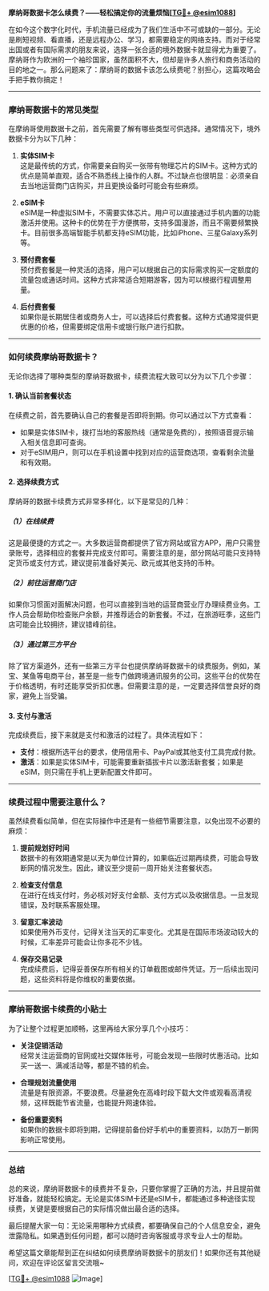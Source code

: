 **摩纳哥数据卡怎么续费？——轻松搞定你的流量烦恼[[TG💪+ @esim1088](https://t.me/s/esim1088)]**

在如今这个数字化时代，手机流量已经成为了我们生活中不可或缺的一部分。无论是刷短视频、看直播，还是远程办公、学习，都需要稳定的网络支持。而对于经常出国或者有国际需求的朋友来说，选择一张合适的境外数据卡就显得尤为重要了。摩纳哥作为欧洲的一个袖珍国家，虽然面积不大，但却是许多人旅行和商务活动的目的地之一。那么问题来了：摩纳哥的数据卡该怎么续费呢？别担心，这篇攻略会手把手教你搞定！

---

### **摩纳哥数据卡的常见类型**

在摩纳哥使用数据卡之前，首先需要了解有哪些类型可供选择。通常情况下，境外数据卡分为以下几种：

1. **实体SIM卡**  
   这是最传统的方式，你需要亲自购买一张带有物理芯片的SIM卡。这种方式的优点是简单直观，适合不熟悉线上操作的人群。不过缺点也很明显：必须亲自去当地运营商门店购买，并且更换设备时可能会有些麻烦。

2. **eSIM卡**  
   eSIM是一种虚拟SIM卡，不需要实体芯片。用户可以直接通过手机内置的功能激活并使用。这种卡的优势在于方便携带，支持多国漫游，而且不需要频繁换卡。目前很多高端智能手机都支持eSIM功能，比如iPhone、三星Galaxy系列等。

3. **预付费套餐**  
   预付费套餐是一种灵活的选择，用户可以根据自己的实际需求购买一定额度的流量包或通话时间。这种方式非常适合短期游客，因为可以根据行程调整用量。

4. **后付费套餐**  
   如果你是长期居住者或商务人士，可以选择后付费套餐。这种方式通常提供更优惠的价格，但需要绑定信用卡或银行账户进行扣款。

---

### **如何续费摩纳哥数据卡？**

无论你选择了哪种类型的摩纳哥数据卡，续费流程大致可以分为以下几个步骤：

#### **1. 确认当前套餐状态**
在续费之前，首先要确认自己的套餐是否即将到期。你可以通过以下方式查看：
- 如果是实体SIM卡，拨打当地的客服热线（通常是免费的），按照语音提示输入相关信息即可查询。
- 对于eSIM用户，则可以在手机设置中找到对应的运营商选项，查看剩余流量和有效期。

#### **2. 选择续费方式**
摩纳哥的数据卡续费方式非常多样化，以下是常见的几种：

##### **（1）在线续费**
这是最便捷的方式之一。大多数运营商都提供了官方网站或官方APP，用户只需登录账号，选择相应的套餐并完成支付即可。需要注意的是，部分网站可能只支持特定货币或支付方式，建议提前准备好美元、欧元或其他支持的币种。

##### **（2）前往运营商门店**
如果你习惯面对面解决问题，也可以直接到当地的运营商营业厅办理续费业务。工作人员会帮助你检查账户余额，并推荐适合的新套餐。不过，在旅游旺季，这些门店可能会比较拥挤，建议错峰前往。

##### **（3）通过第三方平台**
除了官方渠道外，还有一些第三方平台也提供摩纳哥数据卡的续费服务。例如，某宝、某鱼等电商平台，甚至是一些专门做跨境通讯服务的公司。这些平台的优势在于价格透明，有时还能享受折扣优惠。但需要注意的是，一定要选择信誉良好的商家，避免上当受骗。

#### **3. 支付与激活**
完成续费后，接下来就是支付和激活的过程了。具体流程如下：
- **支付**：根据所选平台的要求，使用信用卡、PayPal或其他支付工具完成付款。
- **激活**：如果是实体SIM卡，可能需要重新插拔卡片以激活新套餐；如果是eSIM，则只需在手机上更新配置文件即可。

---

### **续费过程中需要注意什么？**

虽然续费看似简单，但在实际操作中还是有一些细节需要注意，以免出现不必要的麻烦：

1. **提前规划好时间**  
   数据卡的有效期通常是以天为单位计算的，如果临近过期再续费，可能会导致断网的情况发生。因此，建议至少提前一周开始关注套餐状态。

2. **检查支付信息**  
   在进行在线支付时，务必核对好支付金额、支付方式以及收据信息。一旦发现错误，及时联系客服处理。

3. **留意汇率波动**  
   如果使用外币支付，记得关注当天的汇率变化。尤其是在国际市场波动较大的时候，汇率差异可能会让你多花不少钱。

4. **保存交易记录**  
   完成续费后，记得妥善保存所有相关的订单截图或邮件凭证。万一后续出现问题，这些资料将是你维权的重要依据。

---

### **摩纳哥数据卡续费的小贴士**

为了让整个过程更加顺畅，这里再给大家分享几个小技巧：

- **关注促销活动**  
  经常关注运营商的官网或社交媒体账号，可能会发现一些限时优惠活动。比如买一送一、满减活动等，都是不错的机会。

- **合理规划流量使用**  
  流量是有限资源，不要浪费。尽量避免在高峰时段下载大文件或观看高清视频，这样既能节省流量，也能提升网速体验。

- **备份重要资料**  
  如果你的数据卡即将到期，记得提前备份好手机中的重要资料，以防万一断网影响正常使用。

---

### **总结**

总的来说，摩纳哥数据卡的续费并不复杂，只要你掌握了正确的方法，并且提前做好准备，就能轻松搞定。无论是实体SIM卡还是eSIM卡，都能通过多种途径实现续费，关键是要根据自己的实际情况做出最合适的选择。

最后提醒大家一句：无论采用哪种方式续费，都要确保自己的个人信息安全，避免泄露隐私。如果遇到任何问题，都可以随时咨询客服或寻求专业人士的帮助。

希望这篇文章能帮到正在纠结如何续费摩纳哥数据卡的朋友们！如果你还有其他疑问，欢迎在评论区留言交流哦~  

[[TG💪+ @esim1088](https://t.me/s/esim1088) ![Image](https://i.postimg.cc/4NQfJmqS/Snipaste-2025-05-13-00-14-12.png)]